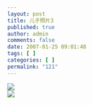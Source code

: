 ```yaml
---
layout: post
title: 儿子照片3
published: true
author: admin
comments: false
date: 2007-01-25 09:01:48
tags: [ ]
categories: [ ]
permalink: "121"
---
```

![][1]  
![][2]

 [1]: http://xujianian.com/jx/blog/UploadFiles/2007-1/131730158.jpg
 [2]: http://xujianian.com/jx/blog/UploadFiles/2007-1/131225391.jpg
